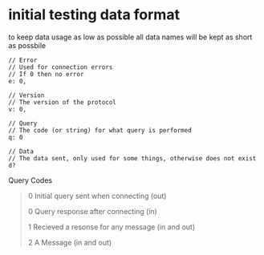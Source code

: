 # initial testing data format

to keep data usage as low as possible
all data names will be kept as short as possbile
```
// Error
// Used for connection errors
// If 0 then no error
e: 0,

// Version
// The version of the protocol
v: 0,

// Query
// The code (or string) for what query is performed
q: 0

// Data
// The data sent, only used for some things, otherwise does not exist
d?
```

Query Codes

> 0 Initial query sent when connecting  (out)
>
> 0 Query response after connecting (in)
>
> 1 Recieved a resonse for any message (in and out)
>
> 2 A Message (in and out)
